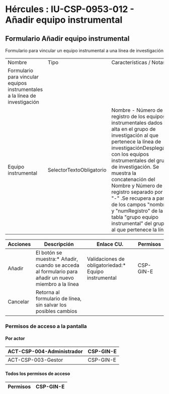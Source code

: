 # Hércules : IU\-CSP\-0953\-012 \- Añadir equipo instrumental



## Formulario Añadir equipo instrumental

Formulario para vincular un equipo instrumental a una línea de investigación



|  | | |
| --- | --- | --- |
| Nombre | Tipo | Características / Notas |
| Formulario para vincular equipos instrumentales a la línea de investigación | | |
| Equipo instrumental | SelectorTextoObligatorio | Nombre \- Número de registro de los equipos instrumentales dados de alta en el grupo de investigación al que pertenece la línea de investigaciónDesplegable con los equipos instrumentales del grupo de investigación. Se muestra la concatenación del Nombre y Número de registro separado por un "\-" .Se recupera a partir de los campos "nombre"  y "numRegistro" de la tabla "grupo equipo instrumental" del grupo al que pertenece la línea. |



| Acciones | Descripción | Enlace CU. | Permisos |
| --- | --- | --- | --- |
| Añadir | El botón se muestra:* Añadir, cuando se acceda al formulario para añadir un nuevo miembro a la línea | Validaciones de obligatoriedad:* Equipo instrumental | CSP\-GIN\-E |
| Cancelar | Retorna al formulario de línea, sin salvar los posibles cambios |  |  |

  


### Permisos de acceso a la pantalla

#### Por actor



| ACT\-CSP\-004\-Administrador | CSP\-GIN\-E |
| --- | --- |
| ACT\-CSP\-003\-Gestor | CSP\-GIN\-E |

#### Todos los permisos de acceso

  




| Permisos | CSP\-GIN\-E |
| --- | --- |




